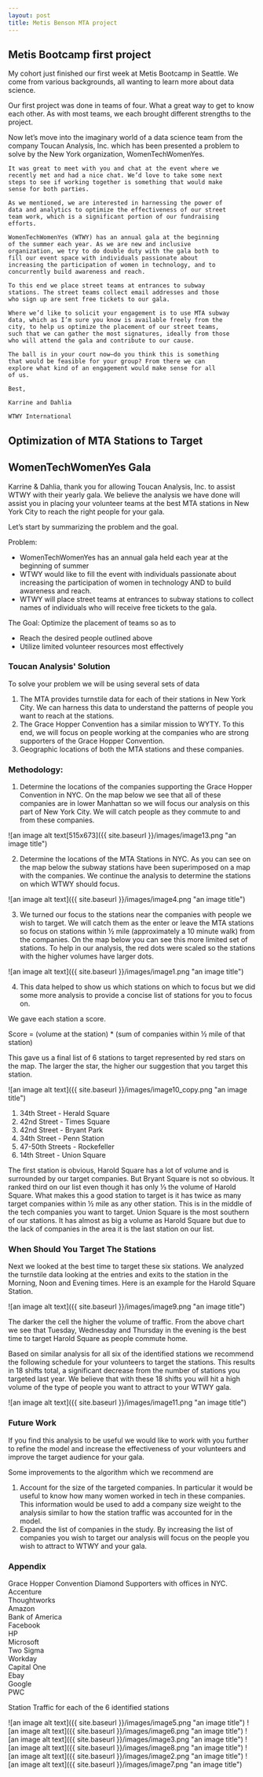 ```yaml
--- 
layout: post 
title: Metis Benson MTA project 
---
```


## Metis Bootcamp first project

My cohort just finished our first week at Metis Bootcamp in Seattle.  We come from various backgrounds, all wanting to learn more about data science.   

Our first project was done in teams of four.  What a great way to get to know each other.  As with most teams, we each brought different strengths to the project.  

Now let’s move into the imaginary world of a data science team from the company Toucan Analysis, Inc. which has been presented a problem to solve by the New York organization, WomenTechWomenYes.
 

```
It was great to meet with you and chat at the event where we 
recently met and had a nice chat. We’d love to take some next 
steps to see if working together is something that would make 
sense for both parties.   

As we mentioned, we are interested in harnessing the power of 
data and analytics to optimize the effectiveness of our street 
team work, which is a significant portion of our fundraising 
efforts.   

WomenTechWomenYes (WTWY) has an annual gala at the beginning 
of the summer each year. As we are new and inclusive  
organization, we try to do double duty with the gala both to 
fill our event space with individuals passionate about 
increasing the participation of women in technology, and to 
concurrently build awareness and reach.   

To this end we place street teams at entrances to subway 
stations. The street teams collect email addresses and those 
who sign up are sent free tickets to our gala.   

Where we’d like to solicit your engagement is to use MTA subway 
data, which as I’m sure you know is available freely from the 
city, to help us optimize the placement of our street teams, 
such that we can gather the most signatures, ideally from those 
who will attend the gala and contribute to our cause.   

The ball is in your court now—do you think this is something 
that would be feasible for your group? From there we can 
explore what kind of an engagement would make sense for all 
of us.   

Best,

Karrine and Dahlia

WTWY International
```

## Optimization of MTA Stations to Target
## WomenTechWomenYes Gala

Karrine & Dahlia, thank you for allowing Toucan Analysis, Inc. to assist WTWY with their yearly gala.  We believe the analysis we have done will assist you in placing your volunteer teams at the best MTA stations in New York City to reach the right people for your gala.   

Let’s start by summarizing the problem and the goal.   

Problem:   
* WomenTechWomenYes has an annual gala held each year at the beginning of summer
* WTWY would like to fill the event with individuals passionate about increasing the participation of women in technology AND to build awareness and reach.
* WTWY will place street teams at entrances to subway stations to collect names of individuals who will receive free tickets to the gala.

The Goal:   Optimize the placement of teams so as to   
* Reach the desired people outlined above   
* Utilize limited volunteer resources most effectively   

### Toucan Analysis' Solution

To solve your problem we will be using several sets of data   
1. The MTA provides turnstile data for each of their stations in New York City.  We can harness this data to understand the patterns of people you want to reach at the stations.   
2. The Grace Hopper Convention has a similar mission to WYTY.  To this end, we will focus on people working at the companies who are strong supporters of the Grace Hopper Convention.  
3. Geographic locations of both the MTA stations and these companies.   

### Methodology:  

1. Determine the locations of the companies supporting the Grace Hopper Convention in NYC.  On the map below we see that all of these companies are in lower Manhattan so we will focus our analysis on this part of New York City.  We will catch people as they commute to and from these companies.   

![an image alt text[515x673]({{ site.baseurl }}/images/image13.png "an image title")

2. Determine the locations of the MTA Stations in NYC.  As you can see on the map below the subway stations have been superimposed on a map with the companies.  We continue the analysis to determine the stations on which WTWY should focus.   

![an image alt text]({{ site.baseurl }}/images/image4.png "an image title")

3. We turned our focus to the stations near the companies with people we wish to target.  We will catch them as the enter or leave the MTA stations so focus on stations within ½ mile (approximately a 10 minute walk) from the companies.  On the map below you can see this more limited set of stations.  To help in our analysis, the red dots were scaled so the stations with the higher volumes have larger dots.   

![an image alt text]({{ site.baseurl }}/images/image1.png "an image title")

4.  This data helped to show us which stations on which to focus but we did some more analysis to provide a concise list of stations for you to focus on.  

We gave each station a score.   

Score = (volume at the station) * (sum of companies within ½ mile of that station)   

This gave us a final list of 6 stations to target represented by red stars on the map.  The larger the star, the higher our suggestion that you target this station.   

![an image alt text]({{ site.baseurl }}/images/image10_copy.png "an image title")

1.  34th Street - Herald Square
2.  42nd Street - Times Square
3.  42nd Street - Bryant Park
4.  34th Street - Penn Station
5.  47-50th Streets - Rockefeller
6.  14th Street - Union Square

The first station is obvious, Harold Square has a lot of volume and is surrounded by our target companies.  But Bryant Square is not so obvious.  It ranked third on our list even though it has only ⅓ the volume of Harold Square.  What makes this a good station to target is it has twice as many target companies within ½ mile as any other station.  This is in the middle of the tech companies you want to target.  Union Square is the most southern of our stations.  It has almost as big a volume as Harold Square but due to the lack of companies in the area it is the last station on our list.   

### When Should You Target The Stations

Next we looked at the best time to target these six stations.  We analyzed the turnstile data looking at the entries and exits to the station in the Morning, Noon and Evening times.  Here is an example for the Harold Square Station.   

![an image alt text]({{ site.baseurl }}/images/image9.png "an image title")

The darker the cell the higher the volume of traffic.  From the above chart we see that Tuesday, Wednesday and Thursday in the evening is the best time to target Harold Square as people commute home.   

Based on similar analysis for all six of the identified stations we recommend the following schedule for your volunteers to target the stations.  This results in 18 shifts total, a significant decrease from the number of stations you targeted last year.  We believe that with these 18 shifts you will hit a high volume of the type of people you want to attract to your WTWY gala.   

![an image alt text]({{ site.baseurl }}/images/image11.png "an image title")

### Future Work   

If you find this analysis to be useful we would like to work with you further to refine the model and increase the effectiveness of your volunteers and improve the target audience for your gala.   
 
Some improvements to the algorithm which we recommend are   
1. Account for the size of the targeted companies.  In particular it would be useful to know how many women worked in tech in these companies.  This information would be used to add a company size weight to the analysis similar to how the station traffic was accounted for in the model.
2. Expand the list of companies in the study.   By increasing the list of companies you wish to target our analysis will focus on the people you wish to attract to WTWY and your gala.

### Appendix

Grace Hopper Convention Diamond Supporters with offices in NYC.   
Accenture   
Thoughtworks   
Amazon   
Bank of America   
Facebook   
HP   
Microsoft   
Two Sigma   
Workday   
Capital One   
Ebay   
Google   
PWC   

Station Traffic for each of the 6 identified stations

![an image alt text]({{ site.baseurl }}/images/image5.png "an image title")
![an image alt text]({{ site.baseurl }}/images/image6.png "an image title")
![an image alt text]({{ site.baseurl }}/images/image3.png "an image title")
![an image alt text]({{ site.baseurl }}/images/image8.png "an image title")
![an image alt text]({{ site.baseurl }}/images/image2.png "an image title")
![an image alt text]({{ site.baseurl }}/images/image7.png "an image title")

